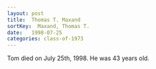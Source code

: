 ```yaml
---
layout: post
title:  Thomas T. Maxand
sortKey:  Maxand, Thomas T.
date:   1998-07-25
categories: class-of-1973
---
```

Tom died on July 25th, 1998. He was 43 years old.

